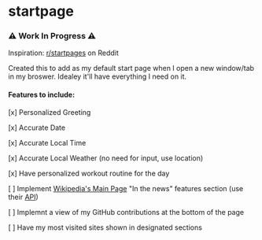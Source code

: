# startpage

### ⚠️ Work In Progress ⚠️
Inspiration: <a href="https://www.reddit.com/r/startpages/">r/startpages</a> on Reddit

Created this to add as my default start page when I open a new window/tab in my broswer. Idealey it'll have everything I need on it.

#### Features to include:
[x] Personalized Greeting

[x] Accurate Date

[x] Accurate Local Time

[x] Accurate Local Weather (no need for input, use location)

[x] Have personalized workout routine for the day

[ ] Implement <a href="https://en.m.wikipedia.org/wiki/Main_Page">Wikipedia's Main Page</a> "In the news" features section (use their <a href="https://api.wikimedia.org/wiki/API_reference/Feed/Featured_content">API</a>)

[ ] Implemnt a view of my GitHub contributions at the bottom of the page

[ ] Have my most visited sites shown in designated sections 
